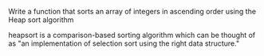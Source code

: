 Write a function that sorts an array of integers in ascending order using the Heap sort algorithm

heapsort is a comparison-based sorting algorithm which can be thought of as "an implementation of selection sort using the right data structure."